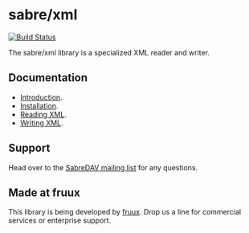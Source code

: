 sabre/xml
=========

[![Build Status](https://secure.travis-ci.org/sabre-io/xml.svg?branch=master)](http://travis-ci.org/sabre-io/xml)

The sabre/xml library is a specialized XML reader and writer.

Documentation
-------------

* [Introduction](http://sabre.io/xml/).
* [Installation](http://sabre.io/xml/install/).
* [Reading XML](http://sabre.io/xml/reading/).
* [Writing XML](http://sabre.io/xml/writing/).


Support
-------

Head over to the [SabreDAV mailing list](http://groups.google.com/group/sabredav-discuss) for any questions.

Made at fruux
-------------

This library is being developed by [fruux](https://fruux.com/). Drop us a line for commercial services or enterprise support.
